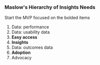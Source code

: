 ### Maslow's Hierarchy of Insights Needs

Start the MVP focused on the bolded items

1. Data: performance
2. Data: usability data
3. **Easy access**
4. **Insights**
5. Data: outcomes data
6. **Adoption**
7. Advocacy
